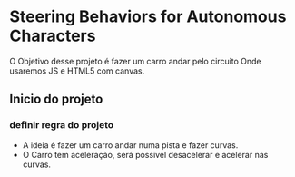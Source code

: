 # Steering Behaviors for Autonomous Characters 
  O Objetivo desse projeto é fazer um carro andar pelo circuito
  Onde usaremos JS e HTML5 com canvas.
## Inicio do projeto
### definir regra do projeto

* A ideia é fazer um carro andar numa pista e fazer curvas.
* O Carro tem aceleração, será possivel desacelerar e acelerar nas curvas.

